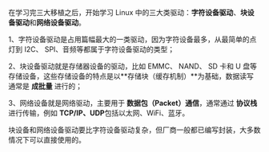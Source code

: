 在学习完三大移植之后，开始学习 Linux 中的三大类驱动：**字符设备驱动**、**块设备驱动**和**网络设备驱动**。

1、字符设备驱动是占用篇幅最大的一类驱动，因为字符设备最多，从最简单的点灯到 I2C、 SPI、音频等都属于字符设备驱动的类型；

2、块设备驱动就是存储器设备的驱动，比如 EMMC、 NAND、 SD 卡和 U 盘等存储设备，这些存储设备的特点是以**存储块（缓存机制）**为基础，数据读写通常是 **成批量** 进行的；

3、网络设备就是网络驱动，主要用于 **数据包（Packet）通信**，通常通过 **协议栈** 进行传输，例如 **TCP/IP、UDP**包括以太网、WiFi、蓝牙。

块设备和网络设备驱动要比字符设备驱动复杂，但厂商一般都已编写封装，大多数情况下可以直接使用的。





<!--stackedit_data:
eyJoaXN0b3J5IjpbLTg3NzAxMzI2MSw4NzkyMzQ4OTMsLTExOT
E4OTQ0MTcsLTc1NTg3NjI0MSwtMjA4ODc0NjYxMl19
-->